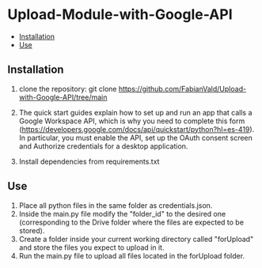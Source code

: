 # Upload-Module-with-Google-API

- [Installation](#Installation)
- [Use](#IUse)



## Installation

1. clone the repository: git clone https://github.com/FabianVald/Upload-with-Google-API/tree/main

2. The quick start guides explain how to set up and run an app that calls a Google Workspace API, which is why you need to complete this form (https://developers.google.com/docs/api/quickstart/python?hl=es-419). In particular, you must enable the API, set up the OAuth consent screen and Authorize credentials for a desktop application.

3. Install dependencies from requirements.txt
   
## Use

1. Place all python files in the same folder as credentials.json.
2. Inside the main.py file modify the "folder_id" to the desired one (corresponding to the Drive folder where the files are expected to be stored).
3. Create a folder inside your current working directory called "forUpload" and store the files you expect to upload in it.
5. Run the main.py file to upload all files located in the forUpload folder.
